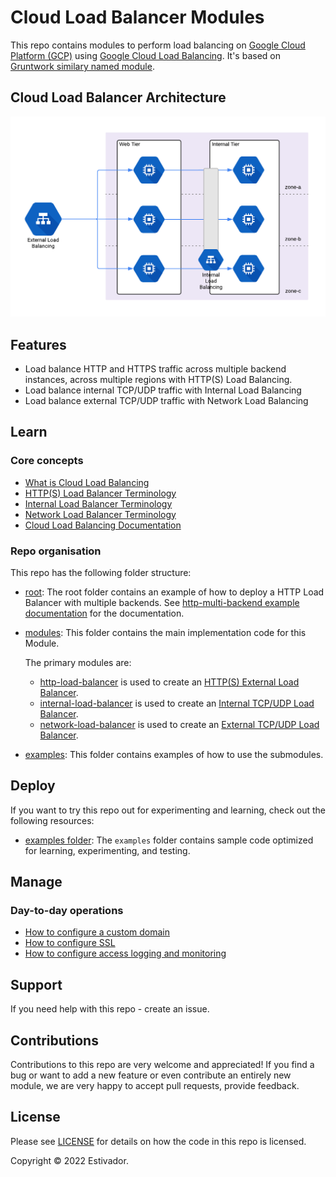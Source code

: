 # Cloud Load Balancer Modules

This repo contains modules to perform load balancing on [Google Cloud Platform (GCP)](https://cloud.google.com/) using [Google Cloud Load Balancing](https://cloud.google.com/load-balancing/). It's based on [Gruntwork similary named module](https://github.com/gruntwork-io/terraform-google-load-balancer).

## Cloud Load Balancer Architecture

![Cloud Load Balancer Architecture](https://github.com/Estivador/terraform-google-load-balancer/blob/main/_docs/cloud-load-balancer.png "Cloud Load Balancer Architecture")

## Features

- Load balance HTTP and HTTPS traffic across multiple backend instances, across multiple regions with HTTP(S) Load Balancing.
- Load balance internal TCP/UDP traffic with Internal Load Balancing
- Load balance external TCP/UDP traffic with Network Load Balancing

## Learn

### Core concepts

- [What is Cloud Load Balancing](https://github.com/Estivador/terraform-google-load-balancer/blob/main/modules/http-load-balancer/core-concepts.md#what-is-cloud-load-balancing)
- [HTTP(S) Load Balancer Terminology](https://github.com/Estivador/terraform-google-load-balancer/tree/main/modules/http-load-balancer/core-concepts.md#https-load-balancer-terminology)
- [Internal Load Balancer Terminology](https://github.com/Estivador/terraform-google-load-balancer/tree/main/modules/internal-load-balancer/core-concepts.md#internal-load-balancer-terminology)
- [Network Load Balancer Terminology](https://github.com/Estivador/terraform-google-load-balancer/tree/main/modules/network-load-balancer/core-concepts.md#network-load-balancer-terminology)
- [Cloud Load Balancing Documentation](https://cloud.google.com/load-balancing/)

### Repo organisation

This repo has the following folder structure:

- [root](https://github.com/Estivador/terraform-google-load-balancer/tree/main): The root folder contains an example of how to deploy a HTTP Load Balancer with multiple backends. See [http-multi-backend example documentation](https://github.com/Estivador/terraform-google-load-balancer/blob/main/examples/http-multi-backend) for the documentation.

- [modules](https://github.com/Estivador/terraform-google-load-balancer/blob/main/modules): This folder contains the main implementation code for this Module.

  The primary modules are:

  - [http-load-balancer](https://github.com/Estivador/terraform-google-load-balancer/blob/main/modules/http-load-balancer) is used to create an [HTTP(S) External Load Balancer](https://cloud.google.com/load-balancing/docs/https/).
  - [internal-load-balancer](https://github.com/Estivador/terraform-google-load-balancer/blob/main/modules/internal-load-balancer) is used to create an [Internal TCP/UDP Load Balancer](https://cloud.google.com/load-balancing/docs/internal/).
  - [network-load-balancer](https://github.com/Estivador/terraform-google-load-balancer/blob/main/modules/network-load-balancer) is used to create an [External TCP/UDP Load Balancer](https://cloud.google.com/load-balancing/docs/network/).

- [examples](https://github.com/Estivador/terraform-google-load-balancer/blob/main/examples): This folder contains examples of how to use the submodules.

## Deploy

If you want to try this repo out for experimenting and learning, check out the following resources:

- [examples folder](https://github.com/Estivador/terraform-google-load-balancer/blob/main/examples): The `examples` folder contains sample code optimized for learning, experimenting, and testing.

## Manage

### Day-to-day operations

- [How to configure a custom domain](https://github.com/Estivador/terraform-google-load-balancer/tree/main/modules/http-load-balancer/core-concepts.md#how-do-you-configure-a-custom-domain)
- [How to configure SSL](https://github.com/Estivador/terraform-google-load-balancer/tree/main/modules/http-load-balancer/core-concepts.md#how-do-you-configure-ssl)
- [How to configure access logging and monitoring](https://github.com/Estivador/terraform-google-load-balancer/tree/main/modules/http-load-balancer/core-concepts.md#how-do-you-configure-access-logging-and-monitoring)

## Support

If you need help with this repo - create an issue.

## Contributions

Contributions to this repo are very welcome and appreciated! If you find a bug or want to add a new feature or even contribute an entirely new module, we are very happy to accept pull requests, provide feedback.

## License

Please see [LICENSE](https://github.com/Estivador/terraform-google-load-balancer/blob/main/LICENSE.txt) for details on how the code in this repo is licensed.

Copyright &copy; 2022 Estivador.
